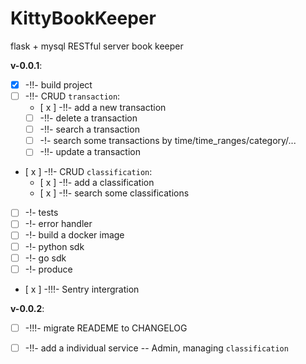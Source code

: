 # KittyBookKeeper
flask + mysql RESTful server book keeper

**v-0.0.1**:
- [x] -!!- build project
- [  ] -!!- CRUD `transaction`:
	- [ x ] -!!- add a new transaction
	- [  ] -!!- delete a transaction
	- [  ] -!!- search a transaction
	- [  ] -!- search some transactions by time/time_ranges/category/...
	- [  ] -!!- update a transaction
- [ x ] -!!- CRUD `classification`:
	- [ x ] -!!- add a classification
	- [ x ] -!!- search some classifications
- [  ] -!- tests
- [  ] -!- error handler
- [  ] -!- build a docker image
- [  ] -!- python sdk
- [  ] -!- go sdk
- [  ] -!- produce
- [ x ] -!!!- Sentry intergration

**v-0.0.2**:
- [  ] -!!!- migrate READEME to CHANGELOG
- [  ] -!!- add a individual service -- Admin, managing `classification`

